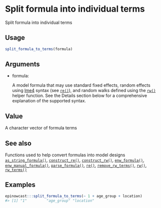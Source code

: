 # Split formula into individual terms

Split formula into individual terms

## Usage

``` r
split_formula_to_terms(formula)
```

## Arguments

- formula:

  A model formula that may use standard fixed effects, random effects
  using [lme4](https://rdrr.io/pkg/lme4/man/lme4-package.html) syntax
  (see [`re()`](https://package.epinowcast.org/dev/reference/re.md)),
  and random walks defined using the
  [`rw()`](https://package.epinowcast.org/dev/reference/rw.md) helper
  function. See the Details section below for a comprehensive
  explanation of the supported syntax.

## Value

A character vector of formula terms

## See also

Functions used to help convert formulas into model designs
[`as_string_formula()`](https://package.epinowcast.org/dev/reference/as_string_formula.md),
[`construct_re()`](https://package.epinowcast.org/dev/reference/construct_re.md),
[`construct_rw()`](https://package.epinowcast.org/dev/reference/construct_rw.md),
[`enw_formula()`](https://package.epinowcast.org/dev/reference/enw_formula.md),
[`enw_manual_formula()`](https://package.epinowcast.org/dev/reference/enw_manual_formula.md),
[`parse_formula()`](https://package.epinowcast.org/dev/reference/parse_formula.md),
[`re()`](https://package.epinowcast.org/dev/reference/re.md),
[`remove_rw_terms()`](https://package.epinowcast.org/dev/reference/remove_rw_terms.md),
[`rw()`](https://package.epinowcast.org/dev/reference/rw.md),
[`rw_terms()`](https://package.epinowcast.org/dev/reference/rw_terms.md)

## Examples

``` r
epinowcast:::split_formula_to_terms(~ 1 + age_group + location)
#> [1] "1"         "age_group" "location" 
```
